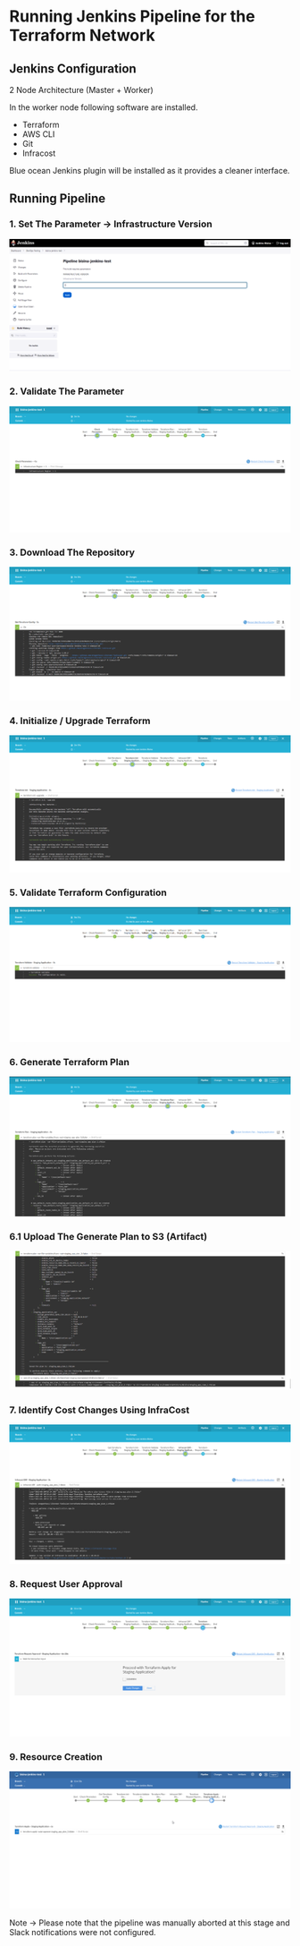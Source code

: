 # Running Jenkins Pipeline for the Terraform Network

## Jenkins Configuration

2 Node Architecture (Master + Worker)

In the worker node following software are installed.

- Terraform
- AWS CLI
- Git
- Infracost

Blue ocean Jenkins plugin will be installed as it provides a cleaner interface.

## Running Pipeline

### 1. Set The Parameter -> Infrastructure Version

![set parameter](./paramter-stage.png)

### 2. Validate The Parameter

![validate parameter](./validate-paramters-stage.png)

### 3. Download The Repository

![repo download](./download-repo-stage.png)

### 4. Initialize / Upgrade Terraform

![terraform init](./terraform-init-stage.png)

### 5. Validate Terraform Configuration

![terraform validate](./terraform-validate-stage.png)

### 6. Generate Terraform Plan

![terraform plan](./terraform-plan-stage.png)

### 6.1 Upload The Generate Plan to S3 (Artifact)

![terraform plan s3 upload](./terraform-plan-s3-stage.png)

### 7. Identify Cost Changes Using InfraCost

![infracost](./infracost-stage.png)

### 8. Request User Approval

![infracost](./approval-stage.png)

### 9. Resource Creation

![infracost](./terraform-apply-stage.png)

Note -> Please note that the pipeline was manually aborted at this stage and Slack notifications were not configured.
